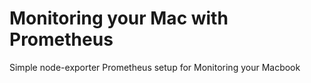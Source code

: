 # Monitoring your Mac with Prometheus
Simple node-exporter Prometheus setup for Monitoring your Macbook  
